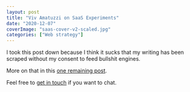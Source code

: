 ```yaml
---
layout: post
title: "Viv Amatuzzi on SaaS Experiments"
date: "2020-12-07"
coverImage: "saas-cover-v2-scaled.jpg"
categories: ["Web strategy"]
---
```


I took this post down because I think it sucks that my writing has been scraped without my consent to feed bullshit engines.

More on that in this [one remaining post](/my-final-blog-post).

Feel free to [get in touch](/contact) if you want to chat.

